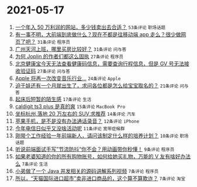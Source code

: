 # 2021-05-17

1. [一个年入 50 万利润的网站，多少钱卖出去合适？](https://www.v2ex.com/t/777327) `53条评论` `职场话题`
1. [有一事不明，大前端到底做什么？现在不都是往移动端 app 走么？很少做网页了吧？](https://www.v2ex.com/t/777342) `31条评论` `程序员`
1. [广州天河上班，哪里买房比较好？](https://www.v2ex.com/t/777346) `31条评论` `问与答`
1. [为何 Joplin 的作者们都这么固执](https://www.v2ex.com/t/777378) `27条评论` `程序员`
1. [北京健康宝今天无法查看健康码信息，需要查询行程信息，但是 GV 号无法接收验证码](https://www.v2ex.com/t/777348) `27条评论` `问与答`
1. [Apple 将再一次改变音乐行业…](https://www.v2ex.com/t/777355) `24条评论` `Apple`
1. [迫于娃还有一个月就出生了，求问各位都是怎么给宝宝取名的？](https://www.v2ex.com/t/777341) `21条评论` `问与答`
1. [起床后短暂的陌生感](https://www.v2ex.com/t/777333) `17条评论` `生活`
1. [caldigit ts3 plus 是真的爽](https://www.v2ex.com/t/777339) `15条评论` `MacBook Pro`
1. [坐标杭州,落地 20 万左右的 SUV,求推荐](https://www.v2ex.com/t/777356) `14条评论` `汽车`
1. [苹果手机，是不是没有办法通话录音？](https://www.v2ex.com/t/777370) `12条评论` `iPhone`
1. [今年电信日似乎又没啥活动呢](https://www.v2ex.com/t/777330) `11条评论` `宽带症候群`
1. [刚带个工作经验一年前端新人，请问该制定什么样的培养计划？](https://www.v2ex.com/t/777352) `10条评论` `职场话题`
1. [听说前端面试手写”节流防抖“你不会？用动画带你秒懂！](https://www.v2ex.com/t/777338) `9条评论` `程序员`
1. [如果老婆知道的你的所有购物账号，如何给她买礼物，万能的 V 友有啥好办法么](https://www.v2ex.com/t/777388) `7条评论` `生活`
1. [小弟做了一个 Java 并发相关的源码讲解系列视频](https://www.v2ex.com/t/777374) `7条评论` `程序员`
1. [所以，“天猫国际进口超市”卖非进口商品的，这个算不算欺诈？](https://www.v2ex.com/t/777337) `7条评论` `淘宝`
